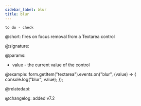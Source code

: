```yaml
---
sidebar_label: blur
title: blur
---          
```


`to do - check`

@short: fires on focus removal from a Textarea control

@signature: 

@params:
- value - the current value of the control

@example:
form.getItem("textarea").events.on("blur", (value) => {
    console.log("blur", value);
});

@relatedapi: 

@changelog: added v7.2
